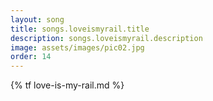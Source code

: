 ```yaml
---
layout: song
title: songs.loveismyrail.title
description: songs.loveismyrail.description
image: assets/images/pic02.jpg
order: 14
---
```


{% tf love-is-my-rail.md %}
